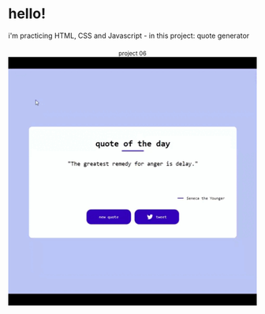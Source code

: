 # hello!

i'm practicing HTML, CSS and Javascript - in this project: 
quote generator

<p align="center">
    <sub> project 06 </sub>
    <img src= "./img/gt-quote-generator.gif" />
</p>
